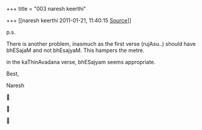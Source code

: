 +++
title = "003 naresh keerthi"

+++
[[naresh keerthi	2011-01-21, 11:40:15 [Source](https://groups.google.com/g/samskrita/c/xVWOIfxGZYo)]]



p.s.  
  
There is another problem, inasmuch as the first verse (rujAsu..) should have bhESajaM and not bhEsajyaM. This hampers the metre.  
  
in the kaThinAvadana verse, bhESajyam seems appropriate.  
  
Best,  
  
Naresh







